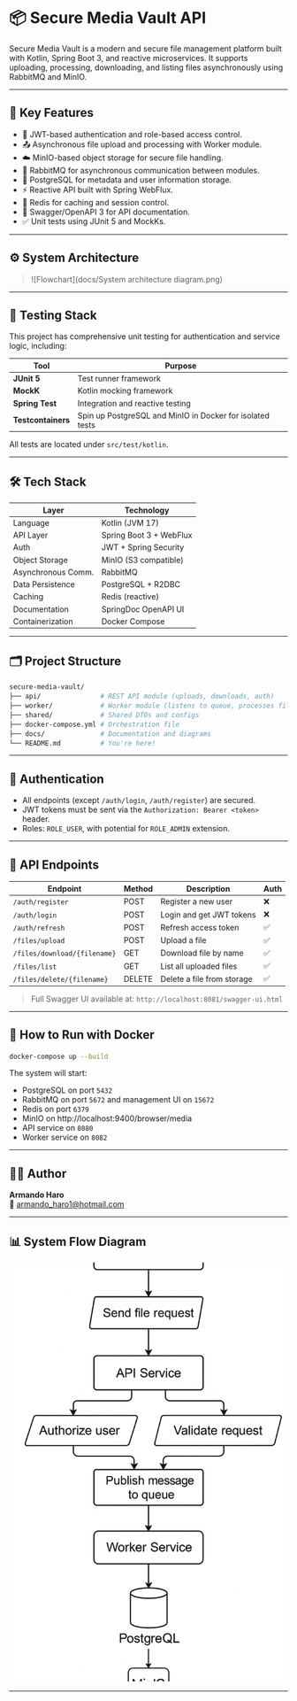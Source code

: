 # 📦 Secure Media Vault API

Secure Media Vault is a modern and secure file management platform built with Kotlin, Spring Boot 3, and reactive microservices. It supports uploading, processing, downloading, and listing files asynchronously using RabbitMQ and MinIO.

---

## 🚀 Key Features

- 🔐 JWT-based authentication and role-based access control.
- 📤 Asynchronous file upload and processing with Worker module.
- ☁️ MinIO-based object storage for secure file handling.
- 🐇 RabbitMQ for asynchronous communication between modules.
- 🧩 PostgreSQL for metadata and user information storage.
- ⚡ Reactive API built with Spring WebFlux.
- 🔄 Redis for caching and session control.
- 📄 Swagger/OpenAPI 3 for API documentation.
- ✅ Unit tests using JUnit 5 and  MockKs.

---

## ⚙️ System Architecture
> ![Flowchart](docs/System architecture diagram.png)

---

## 🧪 Testing Stack

This project has comprehensive unit testing for authentication and service logic, including:

| Tool             | Purpose                              |
|------------------|--------------------------------------|
| **JUnit 5**       | Test runner framework                |
| **MockK**         | Kotlin mocking framework             |
| **Spring Test**   | Integration and reactive testing     |
| **Testcontainers**| Spin up PostgreSQL and MinIO in Docker for isolated tests |

All tests are located under `src/test/kotlin`.

---

## 🛠️ Tech Stack

| Layer             | Technology                          |
|------------------|--------------------------------------|
| Language          | Kotlin (JVM 17)                      |
| API Layer         | Spring Boot 3 + WebFlux              |
| Auth              | JWT + Spring Security                |
| Object Storage    | MinIO (S3 compatible)                |
| Asynchronous Comm.| RabbitMQ                            |
| Data Persistence  | PostgreSQL + R2DBC                   |
| Caching           | Redis (reactive)                     |
| Documentation     | SpringDoc OpenAPI UI                 |
| Containerization  | Docker Compose                      |

---

## 🗂️ Project Structure

```bash
secure-media-vault/
├── api/               # REST API module (uploads, downloads, auth)
├── worker/            # Worker module (listens to queue, processes files)
├── shared/            # Shared DTOs and configs
├── docker-compose.yml # Orchestration file
├── docs/              # Documentation and diagrams
└── README.md          # You're here!
```

---

## 🔐 Authentication

- All endpoints (except `/auth/login`, `/auth/register`) are secured.
- JWT tokens must be sent via the `Authorization: Bearer <token>` header.
- Roles: `ROLE_USER`, with potential for `ROLE_ADMIN` extension.

---

## 📂 API Endpoints

| Endpoint                       | Method | Description                          | Auth |
|-------------------------------|--------|--------------------------------------|------|
| `/auth/register`              | POST   | Register a new user                  | ❌    |
| `/auth/login`                 | POST   | Login and get JWT tokens             | ❌    |
| `/auth/refresh`               | POST   | Refresh access token                 | ✅    |
| `/files/upload`               | POST   | Upload a file                        | ✅    |
| `/files/download/{filename}`  | GET    | Download file by name                | ✅    |
| `/files/list`                 | GET    | List all uploaded files              | ✅    |
| `/files/delete/{filename}`    | DELETE | Delete a file from storage           | ✅    |

> Full Swagger UI available at: `http://localhost:8081/swagger-ui.html`

---

## 🐳 How to Run with Docker

```bash
docker-compose up --build
```

The system will start:
- PostgreSQL on port `5432`
- RabbitMQ on port `5672` and management UI on `15672`
- Redis on port `6379`
- MinIO on http://localhost:9400/browser/media
- API service on `8080`
- Worker service on `8082`

---

## 👨‍💻 Author

**Armando Haro**  
📧 [armando_haro1@hotmail.com](mailto:armando_haro1@hotmail.com)

---

## 📊 System Flow Diagram

![Flowchart](docs/ProcessDiagram.png)

---
